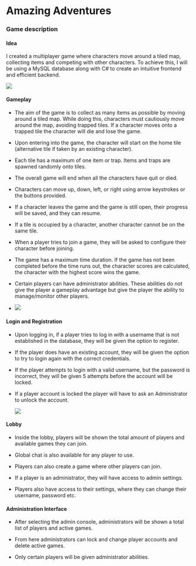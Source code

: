 # Amazing Adventures

### Game description

<h4>Idea</h4> 

I created a multiplayer game where characters move around a tiled map, collecting items and competing with other characters. To achieve this, I will be using a MySQL database along with C# to create an intuitive frontend and efficient backend. 

<img src="https://raw.githubusercontent.com/travisbyr/amazingAdventures/main/Documentation%20Images/gameplay.png?token=AOUNHPOXSMYHC6YJULT74QTBCSJBC">

#### Gameplay 

- The aim of the game is to collect as many items as possible by moving around a tiled map. While doing this, characters must cautiously move around   the map, avoiding trapped tiles. If a character moves onto a trapped tile the character will die and lose the game. 

- Upon entering into the game, the character will start on the home tile (alternative tile if taken by an existing character). 

- Each tile has a maximum of one item or trap. Items and traps are spawned randomly onto tiles. 

- The overall game will end when all the characters have quit or died. 

- Characters can move up, down, left, or right using arrow keystrokes or the buttons provided.

- If a character leaves the game and the game is still open, their progress will be saved, and they can resume.

- If a tile is occupied by a character, another character cannot be on the same tile.

- When a player tries to join a game, they will be asked to configure their character before joining.                                    

- The game has a maximum time duration. If the game has not been completed before the time runs out, the character scores are calculated, the character with the highest score wins the game.

- Certain players can have administrator abilities. These abilities do not give the player a gameplay advantage but give the player the ability to manage/monitor other players.
- <img src="https://raw.githubusercontent.com/travisbyr/amazingAdventures/main/Documentation%20Images/login.png?token=AOUNHPLLHXBXCYWKZ4WLM63BCSJCG">

#### Login and Registration

- Upon logging in, if a player tries to log in with a username that is not established in the database, they will be given the option to register.

- If the player does have an existing account, they will be given the option to try to login again with the correct credentials.

- If the player attempts to login with a valid username, but the password is incorrect, they will be given 5 attempts before the account will be locked.

- If a player account is locked the player will have to ask an Administrator to unlock the account.

  <img src="https://raw.githubusercontent.com/travisbyr/amazingAdventures/main/Documentation%20Images/lobby.png?token=AOUNHPPT6T6C3KMGMW3I42DBCSJDM">

#### Lobby

- Inside the lobby, players will be shown the total amount of players and available games they can join.

- Global chat is also available for any player to use.

- Players can also create a game where other players can join.

- If a player is an administrator, they will have access to admin settings. 

- Players also have access to their settings, where they can change their username, password etc.

#### Administration Interface

- After selecting the admin console, administrators will be shown a total list of players and active games.

- From here administrators can lock and change player accounts and delete active games.

- Only certain players will be given administrator abilities.

